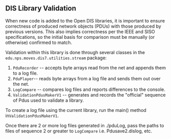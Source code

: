 
<h2>DIS Library Validation</h2>
When new code is added to the Open DIS libraries, it is important to ensure correctness of produced network objects (PDUs) with those produced by previous versions.  This also implies correctness per the IEEE and SISO specifications, so the initial basis for comparison must be manually (or otherwise) confirmed to match.

Validation within this library is done through several classes in the `edu.nps.moves.dis7.utilities.stream` package:

1. `PduRecorder` -- accepts byte arrays read from the net and appends them to a log file.  
2. `PduPlayer`-- reads byte arrays from a log file and sends them out over the net.
3. `LogCompare` -- compares log files and reports differences to the console.
4. `ValidationPdusMakerV1` -- generates and records the "official" sequence of Pdus used to validate a library.

To create a log file using the current library, run the main() method in`ValidationPdusMakerV1`.

Once there are 2 or more log files generated in ./pduLog, pass the paths to files of sequence 2 or greater to `LogCompare` i.e. Pdusave2.dislog, etc.
